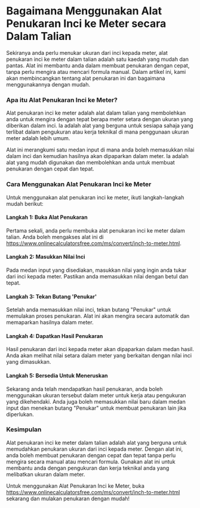 Bagaimana Menggunakan Alat Penukaran Inci ke Meter secara Dalam Talian
======================================================================

Sekiranya anda perlu menukar ukuran dari inci kepada meter, alat penukaran inci ke meter dalam talian adalah satu kaedah yang mudah dan pantas. Alat ini membantu anda dalam membuat penukaran dengan cepat, tanpa perlu mengira atau mencari formula manual. Dalam artikel ini, kami akan membincangkan tentang alat penukaran ini dan bagaimana menggunakannya dengan mudah.

### Apa itu Alat Penukaran Inci ke Meter?

Alat penukaran inci ke meter adalah alat dalam talian yang membolehkan anda untuk mengira dengan tepat berapa meter setara dengan ukuran yang diberikan dalam inci. Ia adalah alat yang berguna untuk sesiapa sahaja yang terlibat dalam pengukuran atau kerja teknikal di mana penggunaan ukuran meter adalah lebih umum.

Alat ini merangkumi satu medan input di mana anda boleh memasukkan nilai dalam inci dan kemudian hasilnya akan dipaparkan dalam meter. Ia adalah alat yang mudah digunakan dan membolehkan anda untuk membuat penukaran dengan cepat dan tepat.

### Cara Menggunakan Alat Penukaran Inci ke Meter

Untuk menggunakan alat penukaran inci ke meter, ikuti langkah-langkah mudah berikut:

#### Langkah 1: Buka Alat Penukaran

Pertama sekali, anda perlu membuka alat penukaran inci ke meter dalam talian. Anda boleh mengakses alat ini di <https://www.onlinecalculatorsfree.com/ms/convert/inch-to-meter.html>.

#### Langkah 2: Masukkan Nilai Inci

Pada medan input yang disediakan, masukkan nilai yang ingin anda tukar dari inci kepada meter. Pastikan anda memasukkan nilai dengan betul dan tepat.

#### Langkah 3: Tekan Butang 'Penukar'

Setelah anda memasukkan nilai inci, tekan butang "Penukar" untuk memulakan proses penukaran. Alat ini akan mengira secara automatik dan memaparkan hasilnya dalam meter.

#### Langkah 4: Dapatkan Hasil Penukaran

Hasil penukaran dari inci kepada meter akan dipaparkan dalam medan hasil. Anda akan melihat nilai setara dalam meter yang berkaitan dengan nilai inci yang dimasukkan.

#### Langkah 5: Bersedia Untuk Meneruskan

Sekarang anda telah mendapatkan hasil penukaran, anda boleh menggunakan ukuran tersebut dalam meter untuk kerja atau pengukuran yang dikehendaki. Anda juga boleh memasukkan nilai baru dalam medan input dan menekan butang "Penukar" untuk membuat penukaran lain jika diperlukan.

### Kesimpulan

Alat penukaran inci ke meter dalam talian adalah alat yang berguna untuk memudahkan penukaran ukuran dari inci kepada meter. Dengan alat ini, anda boleh membuat penukaran dengan cepat dan tepat tanpa perlu mengira secara manual atau mencari formula. Gunakan alat ini untuk membantu anda dengan pengukuran dan kerja teknikal anda yang melibatkan ukuran dalam meter.

Untuk menggunakan Alat Penukaran Inci ke Meter, buka <https://www.onlinecalculatorsfree.com/ms/convert/inch-to-meter.html> sekarang dan mulakan penukaran dengan mudah!
